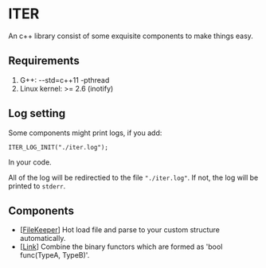 # ITER #
An c++ library consist of some exquisite components to make things easy.
## Requirements ##
1. G++: --std=c++11 -pthread
2. Linux kernel: >= 2.6 (inotify)

## Log setting ##
Some components might print logs, if you add:
```
ITER_LOG_INIT("./iter.log");
```
In your code.

All of the log will be redirectied to the file ```"./iter.log"```. If not, the log will be printed to ```stderr```. 

## Components ##
* [[FileKeeper](https://github.com/qianyl/iter/tree/master/include/iter/filekeeper)] Hot load file and parse to your custom structure automatically.
* [[Link](https://github.com/qianyl/iter/tree/master/include/iter/link)] Combine the binary functors which are formed as 'bool func(TypeA, TypeB)'.




